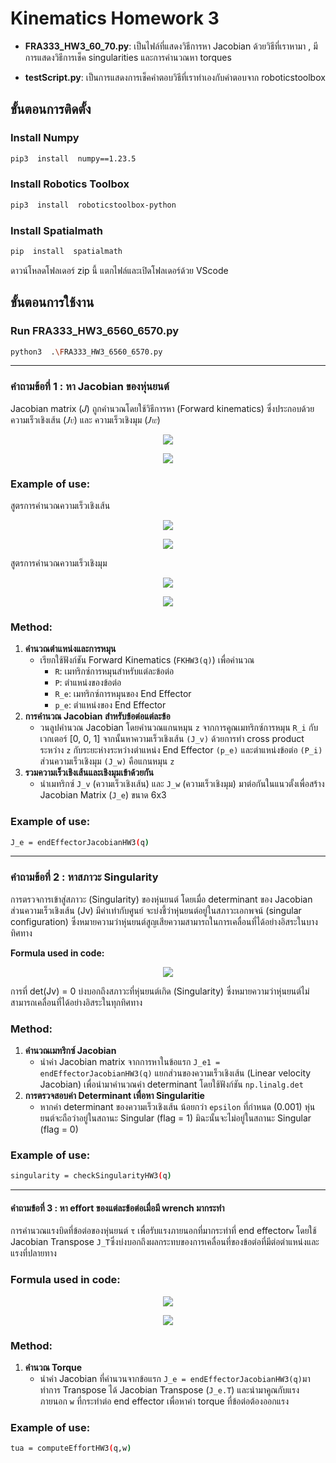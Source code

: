 # Kinematics Homework 3
-   **FRA333_HW3_60_70.py**: เป็นไฟล์ที่แสดงวิธีการหา  Jacobian ด้วยวิธีที่เราหามา , มีการแสดงวิธีการเช็ค singularities และการคำนวณหา  torques
    
-   **testScript.py**: เป็นการแสดงการเช็คคำตอบวิธีที่เราทำเองกับคำตอบจาก  roboticstoolbox

  

## ขั้นตอนการติดตั้ง

  

### Install Numpy 

```sh
pip3  install  numpy==1.23.5
```

### Install Robotics Toolbox

```sh
pip3  install  roboticstoolbox-python
```

  

### Install Spatialmath

```sh
pip  install  spatialmath
```
ดาวน์โหลดโฟลเดอร์ zip นี้ แตกไฟล์และเปิดโฟลเดอร์ด้วย VScode


## ขั้นตอนการใช้งาน


### Run FRA333_HW3_6560_6570.py 

```sh
python3  .\FRA333_HW3_6560_6570.py
```
---
###  คำถามข้อที่ 1 : หา Jacobian ของหุ่นยนต์
 Jacobian matrix (𝐽) ถูกคำนวณโดยใช้วิธีการหา (Forward kinematics) ซึ่งประกอบด้วย ความเร็วเชิงเส้น (𝐽𝑣) และ ความเร็วเชิงมุม (𝐽𝑤)
 
<p  align="center">
<img  src="http://cdn.jsdelivr.net/gh/whyawayme/image/jacobian1.png"  />
</p>

<p  align="center">
<img  src="http://cdn.jsdelivr.net/gh/whyawayme/image/jacobian2.png"  />
</p>

### Example of use:
สูตรการคำนวณความเร็วเชิงเส้น
<p  align="center">
<img  src="http://cdn.jsdelivr.net/gh/whyawayme/image/jacobian3.png"  />
</p>

<p  align="center">
<img  src="http://cdn.jsdelivr.net/gh/whyawayme/image/jacobian4.png"  />
</p>

สูตรการคำนวณความเร็วเชิงมุม
<p  align="center">
<img  src="http://cdn.jsdelivr.net/gh/whyawayme/image/jacobian5.png"  />
</p>

<p  align="center">
<img  src="http://cdn.jsdelivr.net/gh/whyawayme/image/jacobian6.png"  />
</p>

### Method:
1.  **คำนวณตำแหน่งและการหมุน**
	-   เรียกใช้ฟังก์ชัน Forward Kinematics (`FKHW3(q)`) เพื่อคำนวณ
		 -   `R`: เมทริกซ์การหมุนสำหรับแต่ละข้อต่อ
		-   `P`: ตำแหน่งของข้อต่อ
		-   `R_e`: เมทริกซ์การหมุนของ End Effector
		-   `p_e`: ตำแหน่งของ End Effector
2.  **การคำนวณ Jacobian สำหรับข้อต่อแต่ละข้อ**
   	-    วนลูปคำนวณ Jacobian โดยคำนวณแกนหมุน `z` จากการคูณเมทริกซ์การหมุน `R_i` กับเวกเตอร์ [0, 0, 1] จากนั้นหาความเร็วเชิงเส้น `(J_v)` ด้วยการทำ cross product ระหว่าง `z` กับระยะห่างระหว่างตำแหน่ง End Effector `(p_e)` และตำแหน่งข้อต่อ `(P_i)` ส่วนความเร็วเชิงมุม `(J_w)` คือแกนหมุน `z`
3.  **รวมความเร็วเชิงเส้นและเชิงมุมเข้าด้วยกัน**
	  -  นำเมทริกซ์ `J_v` (ความเร็วเชิงเส้น) และ `J_w` (ความเร็วเชิงมุม) มาต่อกันในแนวตั้งเพื่อสร้าง Jacobian Matrix (`J_e`) ขนาด 6x3

### Example of use:
```bash
J_e = endEffectorJacobianHW3(q)
```

---
###  คำถามข้อที่ 2 : หาสภาวะ Singularity
การตรวจการเข้าสู่สภาวะ (Singularity) ของหุ่นยนต์ โดยเมื่อ determinant ของ Jacobian ส่วนความเร็วเชิงเส้น (Jv​) มีค่าเท่ากับศูนย์ จะบ่งชี้ว่าหุ่นยนต์อยู่ในสภาวะเอกพจน์ (singular configuration) ซึ่งหมายความว่าหุ่นยนต์สูญเสียความสามารถในการเคลื่อนที่ได้อย่างอิสระในบางทิศทาง

**Formula used in code:**
<p  align="center">
<img  src="http://cdn.jsdelivr.net/gh/whyawayme/image/det1.png"  />
</p>

การที่ det⁡(Jv) = 0 บ่งบอกถึงสภาวะที่หุ่นยนต์เกิด (Singularity) ซึ่งหมายความว่าหุ่นยนต์ไม่สามารถเคลื่อนที่ได้อย่างอิสระในทุกทิศทาง 

### Method:
1.  **คำนวณเมทริกซ์ Jacobian**
    -   นำค่า Jacobian matrix จากการหาในข้อแรก `J_e1 = endEffectorJacobianHW3(q)` แยกส่วนของความเร็วเชิงเส้น (Linear velocity Jacobian) เพื่อนำมาคำนวณค่า determinant โดยใช้ฟังก์ชัน `np.linalg.det`
2.  **การตรวจสอบค่า Determinant เพื่อหา Singularitie**
    -   หากค่า determinant ของความเร็วเชิงเส้น น้อยกว่า `epsilon` ที่กำหนด (0.001) หุ่นยนต์จะถือว่าอยู่ในสถานะ Singular (flag = 1) มิฉะนั้นจะไม่อยู่ในสถานะ Singular (flag = 0) 

### Example of use:
```bash
singularity = checkSingularityHW3(q)
```

---
#### คำถามข้อที่ 3 : หา effort ของแต่ละข้อต่อเมื่อมี wrench มากระทำ
การคำนวณแรงบิดที่ข้อต่อของหุ่นยนต์  `τ` เพื่อรับแรงภายนอกที่มากระทำที่ end effector`w` โดยใช้ Jacobian Transpose `J_T`ซึ่งบ่งบอกถึงผลกระทบของการเคลื่อนที่ของข้อต่อที่มีต่อตำแหน่งและแรงที่ปลายทาง

### Formula used in code:
<p  align="center">
<img  src="http://cdn.jsdelivr.net/gh/whyawayme/image/jacobian7.png"  />
</p>

<p  align="center">
<img  src="http://cdn.jsdelivr.net/gh/whyawayme/image/jacobian8.png"  />
</p>

### Method:
1.  **คำนวณ Torque**
    -   นำค่า Jacobian ที่คำนวนจากข้อแรก `J_e = endEffectorJacobianHW3(q)`มาทำการ Transpose ได้ Jacobian Transpose (`J_e.T`) และนำมาคูณกับแรงภายนอก `w` ที่กระทำต่อ end effector เพื่อหาค่า torque ที่ข้อต่อต้องออกแรง

### Example of use:
```bash
tua = computeEffortHW3(q,w)
```
